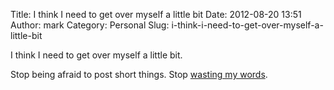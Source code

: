 Title: I think I need to get over myself a little bit
Date: 2012-08-20 13:51
Author: mark
Category: Personal
Slug: i-think-i-need-to-get-over-myself-a-little-bit

I think I need to get over myself a little bit.

Stop being afraid to post short things. Stop [wasting my words][].

  [wasting my words]: https://www.hanselman.com/blog/YourWordsAreWasted.aspx
